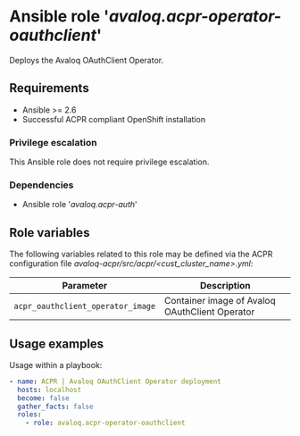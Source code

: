 # Ansible role '*avaloq.acpr-operator-oauthclient*'

Deploys the Avaloq OAuthClient Operator.

## Requirements

* Ansible >= 2.6
* Successful ACPR compliant OpenShift installation

### Privilege escalation

This Ansible role does not require privilege escalation.

### Dependencies

* Ansible role '*avaloq.acpr-auth*'

## Role variables

The following variables related to this role may be defined via the ACPR configuration
file *avaloq-acpr/src/acpr/<cust_cluster_name>.yml*:

| Parameter                                    |  Description
|----------------------------------------------|------------------------------------------------------------------|
| `acpr_oauthclient_operator_image`   | Container image of Avaloq OAuthClient Operator                   |

## Usage examples

Usage within a playbook:

```yaml
- name: ACPR | Avaloq OAuthClient Operator deployment
  hosts: localhost
  become: false
  gather_facts: false
  roles:
    - role: avaloq.acpr-operator-oauthclient
```
